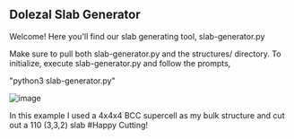 ## Dolezal Slab Generator

Welcome! Here you'll find our slab generating tool, slab-generator.py

Make sure to pull both slab-generator.py and the structures/ directory. To initialize, execute slab-generator.py and follow the prompts, 

"python3 slab-generator.py"

 ![image](https://user-images.githubusercontent.com/47109396/143381504-ab0567db-581b-4ff6-9244-4a04b0773f1a.png)

In this example I used a 4x4x4 BCC supercell as my bulk structure and cut out a 110 (3,3,2) slab
#Happy Cutting!
